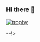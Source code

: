 ### Hi there 👋

<!--
Here are some ideas to get you started:

- 🔭 I’m currently working on Python typing.com bot
- 🌱 I’m currently learning Machine learning
- 📫 How to reach me: Discord - Metro_.
- 😄 Pronouns: He/Him
- ⚡ Fun fact: I started coding for enjoyment instead of games
-->
[![trophy](https://github-profile-trophy.vercel.app/?username=Bossxer)](https://github.com/ryo-ma/github-profile-trophy)

--!>
